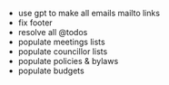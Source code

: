 - use gpt to make all emails mailto links
- fix footer
- resolve all @todos
- populate meetings lists
- populate councillor lists
- populate policies & bylaws
- populate budgets
